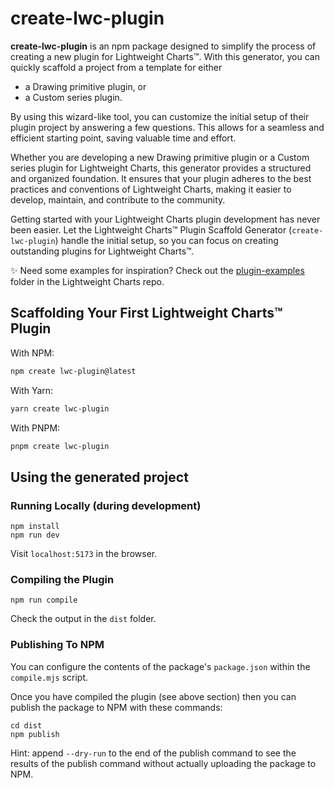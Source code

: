 # create-lwc-plugin

**create-lwc-plugin** is an npm package designed to simplify the process of
creating a new plugin for Lightweight Charts™. With this generator, you can
quickly scaffold a project from a template for either

- a Drawing primitive plugin, or
- a Custom series plugin.

By using this wizard-like tool, you can customize the initial setup of their
plugin project by answering a few questions. This allows for a seamless and
efficient starting point, saving valuable time and effort.

Whether you are developing a new Drawing primitive plugin or a Custom series
plugin for Lightweight Charts, this generator provides a structured and
organized foundation. It ensures that your plugin adheres to the best practices
and conventions of Lightweight Charts, making it easier to develop, maintain,
and contribute to the community.

Getting started with your Lightweight Charts plugin development has never been
easier. Let the Lightweight Charts™ Plugin Scaffold Generator
(`create-lwc-plugin`) handle the initial setup, so you can focus on creating
outstanding plugins for Lightweight Charts™.

✨ Need some examples for inspiration? Check out the
[plugin-examples](https://github.com/tradingview/lightweight-charts/tree/master/plugin-examples)
folder in the Lightweight Charts repo.

## Scaffolding Your First Lightweight Charts™ Plugin

With NPM:

```bash
npm create lwc-plugin@latest
```

With Yarn:

```bash
yarn create lwc-plugin
```

With PNPM:

```bash
pnpm create lwc-plugin
```

## Using the generated project

### Running Locally (during development)

```shell
npm install
npm run dev
```

Visit `localhost:5173` in the browser.

### Compiling the Plugin

```shell
npm run compile
```

Check the output in the `dist` folder.

### Publishing To NPM

You can configure the contents of the package's `package.json` within the
`compile.mjs` script.

Once you have compiled the plugin (see above section) then you can publish the
package to NPM with these commands:

```shell
cd dist
npm publish
```

Hint: append `--dry-run` to the end of the publish command to see the results of
the publish command without actually uploading the package to NPM.

